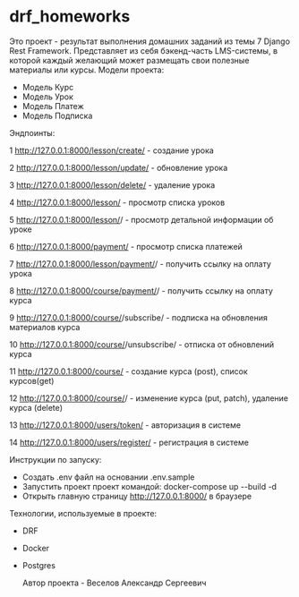 # drf_homeworks

Это проект - результат выполнения домашних заданий из темы 7 Django Rest Framework.
Представляет из себя бэкенд-часть LMS-системы, в которой каждый желающий может размещать свои полезные материалы или курсы.
Модели проекта:
- Модель Курс
- Модель Урок
- Модель Платеж
- Модель Подписка

  
Эндпоинты:

1 http://127.0.0.1:8000/lesson/create/ - создание урока
  
2 http://127.0.0.1:8000/lesson/update/<id> - обновление урока

3 http://127.0.0.1:8000/lesson/delete/<id> - удаление урока

4 http://127.0.0.1:8000/lesson/ - просмотр списка уроков

5 http://127.0.0.1:8000/lesson/<id>/ - просмотр детальной информации об уроке

6 http://127.0.0.1:8000/payment/ - просмотр списка платежей

7 http://127.0.0.1:8000/lesson/payment/<id>/ - получить ссылку на оплату урока

8 http://127.0.0.1:8000/course/payment/<id>/ - получить ссылку на оплату курса

9 http://127.0.0.1:8000/course/<id>/subscribe/ - подписка на обновления материалов курса

10 http://127.0.0.1:8000/course/<id>/unsubscribe/ - отписка от обновлений курса

11 http://127.0.0.1:8000/course/ - создание курса (post), список курсов(get)

12 http://127.0.0.1:8000/course/<id>/ - изменение курса (put, patch), удаление курса (delete)

13 http://127.0.0.1:8000/users/token/ - авторизация в системе

14 http://127.0.0.1:8000/users/register/ - регистрация в системе


Инструкции по запуску:
- Создать .env файл на основании .env.sample
- Запустить проект проект командой: docker-compose up --build -d
- Открыть главную страницу http://127.0.0.1:8000/ в браузере


Технологии, используемые в проекте:
- DRF
- Docker
- Postgres

  Автор проекта - Веселов Александр Сергеевич
